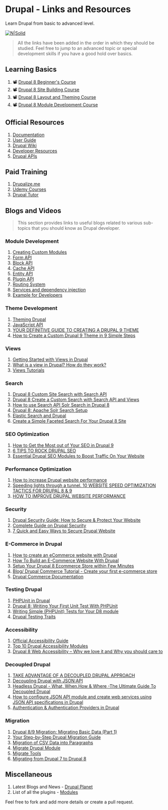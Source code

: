# Drupal - Links and Resources
Learn Drupal from basic to advanced level.

[![N|Solid](https://www.drupal.org/files/drupal-wordmark.png)](https://www.drupal.org/)

> All the links have been added in the order in which they should be studied. Feel free to jump to an advanced topic or special development skills if you have a good hold over basics.


## Learning Basics
1. 📽 [Drupal 8 Beginner's Course](https://www.youtube.com/playlist?list=PLpVC00PAQQxHzlDeQvCNDKkyKRV1G3_vT)
2. 📽 [Drupal 8 Site Building Course](https://www.youtube.com/playlist?list=PLpVC00PAQQxGwyvUD_tYcBbLJqRC1CZ6U)
3. 📽 [Drupal 8 Layout and Theming Course](https://www.youtube.com/playlist?list=PLpVC00PAQQxG0sW9YOueVgouRp4aj1bng)
4. 📽 [Drupal 8 Module Development Course](https://www.youtube.com/playlist?list=PLpVC00PAQQxHi-llE9Z8-Q747NYWpsq6t)

## Official Resources
1. [Documentation](https://www.drupal.org/documentation)
2. [User Guide](https://www.drupal.org/docs/user_guide/en/index.html)
3. [Drupal Wiki](https://www.drupal.org/docs)
4. [Developer Resources](https://www.drupal.org/docs/develop)
5. [Drupal APIs](https://www.drupal.org/docs/drupal-apis)

## Paid Training
1. [Drupalize.me](https://drupalize.me/)
2. [Udemy Courses](https://www.udemy.com/topic/drupal/)
3. [Drupal Tutor](https://www.drupaltutor.com/)

## Blogs and Videos
> This section provides links to useful blogs related to various sub-topics that you should know as Drupal developer.

### Module Development
1. [Creating Custom Modules](https://www.drupal.org/docs/creating-custom-modules)
2. [Form API](https://www.drupal.org/docs/drupal-apis/form-api)
3. [Block API](https://www.drupal.org/docs/drupal-apis/block-api)
4. [Cache API](https://www.drupal.org/docs/drupal-apis/cache-api)
5. [Entity API](https://www.drupal.org/docs/drupal-apis/entity-api)
6. [Plugin API](https://www.drupal.org/docs/drupal-apis/plugin-api)
7. [Routing System](https://www.drupal.org/docs/drupal-apis/routing-system)
8. [Services and dependency injection](https://www.drupal.org/docs/drupal-apis/services-and-dependency-injection)
9. [Example for Developers](https://www.drupal.org/project/examples)

### Theme Development
1. [Theming Drupal](https://www.drupal.org/docs/theming-drupal)
2. [JavaScript API](https://www.drupal.org/docs/drupal-apis/javascript-api)
3. [YOUR DEFINITIVE GUIDE TO CREATING A DRUPAL 9 THEME](https://gole.ms/guidance/your-definitive-guide-creating-drupal-9-theme)
4. [How to Create a Custom Drupal 9 Theme in 9 Simple Steps](https://www.specbee.com/blogs/how-to-create-custom-drupal-9-theme)

### Views
1. [Getting Started with Views in Drupal](https://www.webwash.net/getting-started-with-views-in-drupal/)
2. [What is a view in Drupal? How do they work?](https://understanddrupal.com/blog/what-view-drupal-how-do-they-work/)
3. [Views Tutorials](https://drupal-tools.web.cern.ch/how-to/view-tutorials)

### Search
1. [Drupal 8 Custom Site Search with Search API](https://www.electriccitizen.com/citizen-blog/drupal-8-custom-site-search-search-api)
2. [Drupal 8 Create a Custom Search with Search API and Views](https://www.youtube.com/watch?v=OoMZPU4EGrU)
3. [How to use Search API Solr Search in Drupal 8](https://ostraining.com/blog/drupal/apache-solr/)
4. [Drupal 8: Apache Solr Search Setup](https://patrickmichael.co.za/drupal-8-apache-solr-search-setup)
5. [Elastic Search and Drupal](https://medium.com/code-enigma/elastic-search-and-drupal-3b74030ff84e)
6. [Create a Simple Faceted Search For Your Drupal 8 Site](https://ostraining.com/blog/drupal/create-faceted-search/)

### SEO Optimization
1. [How to Get the Most out of Your SEO in Drupal 9](https://www.mediacurrent.com/blog/drupal-9-marketers-seo)
2. [6 TIPS TO ROCK DRUPAL SEO](https://www.volacci.com/blog/6-tips-rock-drupal-seo)
3. [Essential Drupal SEO Modules to Boost Traffic On Your Website](https://www.srijan.net/resources/blog/essential-drupal-seo-modules-to-boost-traffic-on-your-website)

### Performance Optimization
1. [How to increase Drupal website performance](https://www.kelltontech.com/kellton-tech-blog/how-optimize-drupal-website-performance)
2. [Speeding lights through a tunnel. 10 WEBSITE SPEED OPTIMIZATION TACTICS FOR DRUPAL 8 & 9](https://chromatichq.com/insights/10-website-speed-optimization-tactics-drupal-8-9)
3. [HOW TO IMPROVE DRUPAL WEBSITE PERFORMANCE](https://www.volacci.com/blog/how-improve-drupal-website-performance)

### Security
1. [Drupal Security Guide: How to Secure & Protect Your Website](https://sucuri.net/guides/drupal-security/)
2. [Complete Guide on Drupal Security](https://www.keycdn.com/blog/drupal-security)
3. [7 Quick and Easy Ways to Secure Drupal Website](https://securityboulevard.com/2021/03/7-quick-and-easy-ways-to-secure-drupal-website/)

### E-Commerce in Drupal
1. [How to create an eCommerce website with Drupal](https://www.adcisolutions.com/knowledge/how-create-ecommerce-website-drupal)
2. [How To Build an E-Commerce Website With Drupal](https://digital.com/best-ecommerce-platforms/how-to-build-an-ecommerce-website-with-drupal/)
3. [Setup Your Drupal 8 Ecommerce Store within Few Minutes](https://www.cloudways.com/blog/setup-drupal-8-ecommerce-store/)
4. [Blog/ Drupal Commerce Tutorial - Create your first e-commerce store](https://redcrackle.com/blog/drupal-commerce-tutorial)
5. [Drupal Commerce Documentation](https://docs.drupalcommerce.org/commerce2)

### Testing Drupal
1. [PHPUnit in Drupal](https://www.drupal.org/docs/automated-testing/phpunit-in-drupal)
2. [Drupal 8: Writing Your First Unit Test With PHPUnit](https://www.axelerant.com/blog/drupal-8-writing-your-first-unit-test-with-phpunit)
3. [Writing Simple (PHPUnit) Tests for Your D8 module](https://www.mediacurrent.com/blog/writing-simple-phpunit-tests-your-d8-module)
4. [Drupal Testing Traits](https://gitlab.com/weitzman/drupal-test-traits)

### Accessibility
1. [Official Accessibility Guide](https://www.drupal.org/about/features/accessibility)
2. [Top 10 Drupal Accessibility Modules](https://www.agiledrop.com/blog/top-10-drupal-accessibility-modules)
3. [Drupal 8 Web Accessibility – Why we love it and Why you should care to](https://www.specbee.com/blogs/drupal-8-web-accessibility-why-you-should-care)

### Decoupled Drupal
1. [TAKE ADVANTAGE OF A DECOUPLED DRUPAL APPROACH](https://www.acquia.com/resources/decoupled-drupal)
2. [Decoupling Drupal with JSON:API](https://www.youtube.com/watch?v=f1ZsLkG-dxg)
3. [Headless Drupal - What, When,How & Where -The Ultimate Guide To Decoupled Drupal](https://www.droptica.com/blog/headless-drupal-what-whenhow-where-ultimate-guide-decoupled-drupal/)
4. [How to configure JSON API module and create web services using JSON API specifications in Drupal](https://www.digitalnadeem.com/2020/09/15/how-to-configure-json-api-module-and-create-web-services-using-json-api-specifications-in-drupal/)
5. [Authentication & Authentication Providers in Drupal](https://medium.com/thefirstcode/authentication-authentication-providers-in-drupal-66138c66bc0b)

### Migration
1. [Drupal 8/9 Migration: Migrating Basic Data (Part 1)](https://evolvingweb.ca/blog/drupal-8-migration-migrating-basic-data-part-1)
2. [Your Step-by-Step Drupal Migration Guide](https://www.srijan.net/resources/blog/your-step-by-step-drupal-migration-guide)
3. [Migration of CSV Data into Paragraphs](https://mtech-llc.com/blog/charlotte-leon/migration-csv-data-paragraphs)
4. [Migrate Drupal Module](https://www.drupal.org/docs/core-modules-and-themes/core-modules/migrate-drupal-module)
5. [Migrate Tools](https://www.drupal.org/project/migrate_tools)
6. [Migrating from Drupal 7 to Drupal 8](https://www.ekreative.com/blog/drupal-8-migration/)

## Miscellaneous
1. Latest Blogs and News - [Drupal Planet](https://www.drupal.org/planet)
2. List of all the plugins - [Modules](https://www.drupal.org/project/project_module)

Feel free to fork and add more details or create a pull request.
